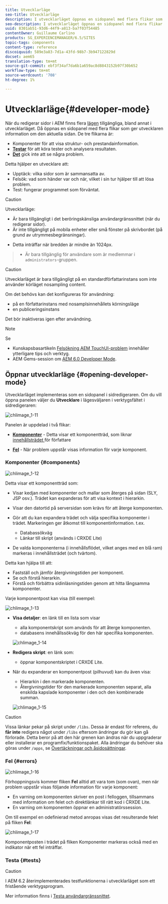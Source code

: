 ```yaml
---
title: Utvecklarläge
seo-title: Utvecklarläge
description: I utvecklarläget öppnas en sidopanel med flera flikar som ger utvecklaren information om den aktuella sidan
seo-description: I utvecklarläget öppnas en sidopanel med flera flikar som ger utvecklaren information om den aktuella sidan
uuid: 8301ab51-93d6-44f9-a813-ba7f03f54485
contentOwner: Guillaume Carlino
products: SG_EXPERIENCEMANAGER/6.5/SITES
topic-tags: components
content-type: reference
discoiquuid: 589e3a83-7d1a-43fd-98b7-3b947122829d
docset: aem65
translation-type: tm+mt
source-git-commit: ebf3f34af7da6b1a659ac8d8843152b97f30b652
workflow-type: tm+mt
source-wordcount: '708'
ht-degree: 1%

---
```



# Utvecklarläge{#developer-mode}

När du redigerar sidor i AEM finns flera [lägen](/help/sites-authoring/author-environment-tools.md#modestouchoptimizedui) tillgängliga, bland annat i utvecklarläget. Då öppnas en sidopanel med flera flikar som ger utvecklaren information om den aktuella sidan. De tre flikarna är:

* **[](#components)** Komponenter för att visa struktur- och prestandainformation.
* **[Testar](#tests)** för att köra tester och analysera resultaten.
* **[Det](#errors)** gick inte att se några problem.

Detta hjälper en utvecklare att:

* Upptäck: vilka sidor som är sammansatta av.
* Felsök: vad som händer var och när, vilket i sin tur hjälper till att lösa problem.
* Test: fungerar programmet som förväntat.

>[!CAUTION]
>
>Utvecklarläge:
>
>* Är bara tillgängligt i det beröringskänsliga användargränssnittet (när du redigerar sidor).
>* Är inte tillgängligt på mobila enheter eller små fönster på skrivbordet (på grund av utrymmesbegränsningar).

   >
   >   
   * Detta inträffar när bredden är mindre än 1024px.
>* Är bara tillgänglig för användare som är medlemmar i `administrators`-gruppen.


>[!CAUTION]
>
>Utvecklarläget är bara tillgängligt på en standardförfattarinstans som inte använder körläget nosampling content.
>
>Om det behövs kan det konfigureras för användning:
>
>* på en författarinstans med nosamplsinnehållets körningsläge
>* en publiceringsinstans

>
>
Det bör inaktiveras igen efter användning.

>[!NOTE]
>
>Se
>
>* Kunskapsbasartikeln [Felsökning AEM TouchUI-problem](https://helpx.adobe.com/experience-manager/kb/troubleshooting-aem-touchui-issues.html) innehåller ytterligare tips och verktyg.
>* AEM Gems-session om [AEM 6.0 Developer Mode](https://docs.adobe.com/content/ddc/en/gems/aem-6-0-developer-mode.html).

>



## Öppnar utvecklarläge {#opening-developer-mode}

Utvecklarläget implementeras som en sidopanel i sidredigeraren. Om du vill öppna panelen väljer du **Utvecklare** i lägesväljaren i verktygsfältet i sidredigeraren:

![chlimage_1-11](assets/chlimage_1-11.png)

Panelen är uppdelad i två flikar:

* **[Komponenter](/help/sites-developing/developer-mode.md#components)**  - Detta visar ett komponentträd, som liknar  [innehållsträdet ](/help/sites-authoring/author-environment-tools.md#content-tree) för författare

* **[Fel](/help/sites-developing/developer-mode.md#errors)**  - När problem uppstår visas information för varje komponent.

### Komponenter {#components}

![chlimage_1-12](assets/chlimage_1-12.png)

Detta visar ett komponentträd som:

* Visar kedjan med komponenter och mallar som återges på sidan (SLY, JSP osv.). Trädet kan expanderas för att visa kontext i hierarkin.
* Visar den datortid på serversidan som krävs för att återge komponenten.
* Gör att du kan expandera trädet och välja specifika komponenter i trädet. Markeringen ger åtkomst till komponentinformation. t.ex.

   * Databassökväg
   * Länkar till skript (används i CRXDE Lite)

* De valda komponenterna (i innehållsflödet, vilket anges med en blå ram) markeras i innehållsträdet (och tvärtom).

Detta kan hjälpa till att:

* Fastställ och jämför återgivningstiden per komponent.
* Se och förstå hierarkin.
* Förstå och förbättra sidinläsningstiden genom att hitta långsamma komponenter.

Varje komponentpost kan visa (till exempel:

![chlimage_1-13](assets/chlimage_1-13.png)

* **Visa detaljer**: en länk till en lista som visar

   * alla komponentskript som används för att återge komponenten.
   * databasens innehållssökväg för den här specifika komponenten.

   ![chlimage_1-14](assets/chlimage_1-14.png)

* **Redigera skript**: en länk som:

   * öppnar komponentskriptet i CRXDE Lite.

* När du expanderar en komponentpost (pilhuvud) kan du även visa:

   * Hierarkin i den markerade komponenten.
   * Återgivningstider för den markerade komponenten separat, alla enskilda kapslade komponenter i den och den kombinerade summan.

   ![chlimage_1-15](assets/chlimage_1-15.png)

>[!CAUTION]
>
>Vissa länkar pekar på skript under `/libs`. Dessa är endast för referens, du **får inte** redigera något under `/libs` eftersom ändringar du gör kan gå förlorade. Detta beror på att den här grenen kan ändras när du uppgraderar eller installerar en programfix/funktionspaket. Alla ändringar du behöver ska göras under `/apps`, se [Övertäckningar och åsidosättningar](/help/sites-developing/overlays.md).

### Fel {#errors}

![chlimage_1-16](assets/chlimage_1-16.png)

Förhoppningsvis kommer fliken **Fel** alltid att vara tom (som ovan), men när problem uppstår visas följande information för varje komponent:

* En varning om komponenten skriver en post i felloggen, tillsammans med information om felet och direktlänkar till rätt kod i CRXDE Lite.
* En varning om komponenten öppnar en administratörssession.

Om till exempel en odefinierad metod anropas visas det resulterande felet på fliken **Fel**:

![chlimage_1-17](assets/chlimage_1-17.png)

Komponentposten i trädet på fliken Komponenter markeras också med en indikator när ett fel inträffar.

### Testa {#tests}

>[!CAUTION]
>
>I AEM 6.2 återimplementerades testfunktionerna i utvecklarläget som ett fristående verktygsprogram.
>
>Mer information finns i [Testa användargränssnittet](/help/sites-developing/hobbes.md).


